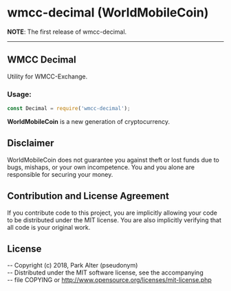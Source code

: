 # wmcc-decimal (WorldMobileCoin)

__NOTE__: The first release of wmcc-decimal.

---

## WMCC Decimal

Utility for WMCC-Exchange.

### Usage:
```js
const Decimal = require('wmcc-decimal');
```

**WorldMobileCoin** is a new generation of cryptocurrency.

## Disclaimer

WorldMobileCoin does not guarantee you against theft or lost funds due to bugs, mishaps,
or your own incompetence. You and you alone are responsible for securing your money.

## Contribution and License Agreement

If you contribute code to this project, you are implicitly allowing your code
to be distributed under the MIT license. You are also implicitly verifying that
all code is your original work.

## License

-- Copyright (c) 2018, Park Alter (pseudonym)  
-- Distributed under the MIT software license, see the accompanying  
-- file COPYING or http://www.opensource.org/licenses/mit-license.php